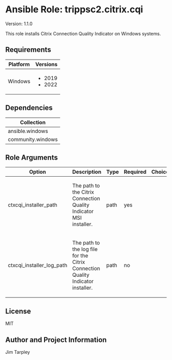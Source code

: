 <!-- BEGIN_ANSIBLE_DOCS -->

# Ansible Role: trippsc2.citrix.cqi
Version: 1.1.0

This role installs Citrix Connection Quality Indicator on Windows systems.

## Requirements

| Platform | Versions |
| -------- | -------- |
| Windows | <ul><li>2019</li><li>2022</li></ul> |

## Dependencies

| Collection |
| ---------- |
| ansible.windows |
| community.windows |

## Role Arguments
|Option|Description|Type|Required|Choices|Default|
|---|---|---|---|---|---|
| ctxcqi_installer_path | <p>The path to the Citrix Connection Quality Indicator MSI installer.</p> | path | yes |  |  |
| ctxcqi_installer_log_path | <p>The path to the log file for the Citrix Connection Quality Indicator installer.</p> | path | no |  | C:\Windows\Temp\CitrixCQI.log |


## License
MIT

## Author and Project Information
Jim Tarpley
<!-- END_ANSIBLE_DOCS -->
